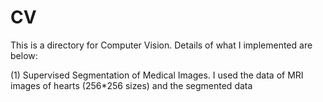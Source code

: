# CV
This is a directory for Computer Vision.
Details of what I implemented are below:

(1) Supervised Segmentation of Medical Images. 
I used the data of MRI images of hearts (256*256 sizes) and the segmented data 
